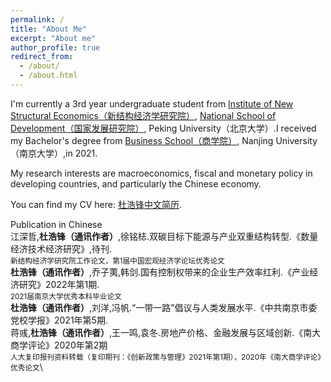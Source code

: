 ```yaml
---
permalink: /
title: "About Me"
excerpt: "About me"
author_profile: true
redirect_from: 
  - /about/
  - /about.html
---
```

I'm currently a 3rd year undergraduate student from [ Institute of New Structural Economics（新结构经济学研究院）](https://www.nse.pku.edu.cn/), [ National School of Development（国家发展研究院）](https://nsd.pku.edu.cn/), Peking University（北京大学）.I received my Bachelor's degree from [Business School（商学院）](https://nubs.nju.edu.cn/), Nanjing University（南京大学）,in 2021.

My research interests are macroeconomics, fiscal and monetary policy in developing countries, and particularly the Chinese economy.

You can find my CV here: [杜浩锋中文简历](../assets/杜浩锋中文简历.pdf).

Publication in Chinese\
江深哲,**杜浩锋（通讯作者）**,徐铭梽.双碳目标下能源与产业双重结构转型.《数量经济技术经济研究》,待刊.\
<small>新结构经济学研究院工作论文，第1届中国宏观经济学论坛优秀论文</small>\
**杜浩锋（通讯作者）**,乔子荑,韩剑.国有控制权带来的企业生产效率红利.《产业经济研究》2022年第1期.\
<small>2021届南京大学优秀本科毕业论文</small>\
**杜浩锋（通讯作者）**,刘洋,冯帆.“一带一路”倡议与人类发展水平.《中共南京市委党校学报》2021年第5期.\
蒋彧,**杜浩锋（通讯作者）**,王一鸣,袁冬.房地产价格、金融发展与区域创新.《南大商学评论》2020年第2期\
<small>人大复印报刊资料转载（复印期刊：《创新政策与管理》2021年第1期），2020年《南大商学评论》优秀论文</small>\

